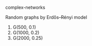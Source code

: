 complex-networks

Random graphs by Erdős–Rényi model

  1) G(500, 0.1)
  2) G(1000, 0.2)
  3) G(2000, 0.25)

